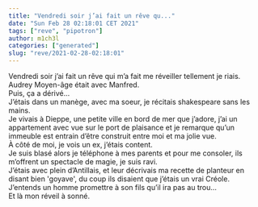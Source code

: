 ```yaml
---
title: "Vendredi soir j’ai fait un rêve qu..."
date: "Sun Feb 28 02:18:01 CET 2021"
tags: ["reve", "pipotron"]
author: m1ch3l
categories: ["generated"]
slug: "reve/2021-02-28-02:18:01"
---
```


Vendredi soir j’ai fait un rêve qui m’a fait me réveiller tellement je riais.<br>
Audrey Moyen-âge était avec Manfred.<br>
Puis, ça a dérivé...<br>
J’étais dans un manège, avec ma soeur, je récitais shakespeare sans les mains.<br>
Je vivais à Dieppe, une petite ville en bord de mer que j’adore, j’ai un appartement avec vue sur le port de plaisance et je remarque qu’un immeuble est entrain d’être construit entre moi et ma jolie vue.<br>
À côté de moi, je vois un ex, j’étais content.<br>
Je suis blasé alors je téléphone à mes parents et pour me consoler, ils m’offrent un spectacle de magie, je suis ravi.<br>
J’étais avec plein d’Antillais, et leur décrivais ma recette de planteur en disant bien 'goyave', du coup ils disaient que j’étais un vrai Créole.<br>
J’entends un homme promettre à son fils qu’il ira pas au trou...<br>
Et là mon réveil à sonné.<br>
